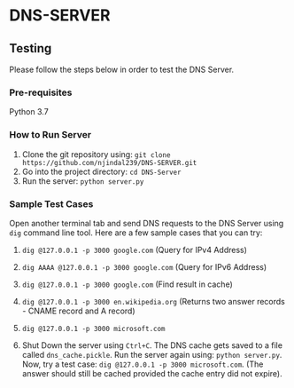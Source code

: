 # DNS-SERVER

## Testing

Please follow the steps below in order to test the DNS Server.

### Pre-requisites
Python 3.7

### How to Run Server
1. Clone the git repository using: `git clone https://github.com/njindal239/DNS-SERVER.git`
2. Go into the project directory: `cd DNS-Server`
3. Run the server: `python server.py`

### Sample Test Cases
Open another terminal tab and send DNS requests to the DNS Server using `dig` command line tool.
Here are a few sample cases that you can try:

1. `dig @127.0.0.1 -p 3000 google.com` (Query for IPv4 Address)

2. `dig AAAA @127.0.0.1 -p 3000 google.com` (Query for IPv6 Address)

3. `dig @127.0.0.1 -p 3000 google.com` (Find result in cache)

4. `dig @127.0.0.1 -p 3000 en.wikipedia.org` (Returns two answer records - CNAME record and A record)

5. `dig @127.0.0.1 -p 3000 microsoft.com`

6. Shut Down the server using `Ctrl+C`. The DNS cache gets saved to a file called `dns_cache.pickle`. Run the server again using: `python server.py`. Now,
try a test case: `dig @127.0.0.1 -p 3000 microsoft.com`. (The answer should still be cached provided the cache entry did not expire).
